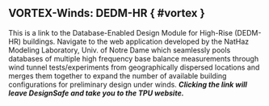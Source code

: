 ## VORTEX-Winds: DEDM-HR { #vortex }

This is a link to the Database-Enabled Design Module for High-Rise (DEDM-HR) buildings. Navigate to the web application developed by the NatHaz Modeling Laboratory, Univ. of Notre Dame which seamlessly pools databases of multiple high frequency base balance measurements through wind tunnel tests/experiments from geographically dispersed locations and merges them together to expand the number of available building configurations for preliminary design under winds. <strong><em>Clicking the link will leave DesignSafe and take you to the TPU website.</em></strong>
